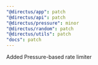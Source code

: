 ```yaml
---
"@directus/app": patch
"@directus/api": patch
"@directus/pressure": minor
"@directus/random": patch
"@directus/utils": patch
"docs": patch
---
```


Added Pressure-based rate limiter
